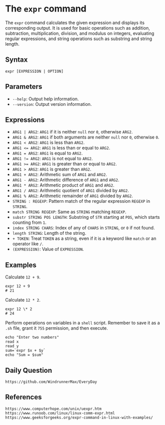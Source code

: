 # The `expr` command

The `expr` command calculates the given expression and displays its corresponding output. It is used for basic operations such as addition, subtraction, multiplication, division, and modulus on integers, evaluating regular expressions, and string operations such as substring and string length.

## Syntax

```shell
expr [EXPRESSION | OPTION]
```

## Parameters
* `--help`: Output help information.
* `--version`: Output version information.

## Expressions
* `ARG1 | ARG2`: `ARG1` if it is neither `null` nor `0`, otherwise `ARG2`.
* `ARG1 & ARG2`: `ARG1` if both arguments are neither `null` nor `0`, otherwise `0`.
* `ARG1 < ARG2`: `ARG1` is less than `ARG2`.
* `ARG1 <= ARG2`: `ARG1` is less than or equal to `ARG2`.
* `ARG1 = ARG2`: `ARG1` is equal to `ARG2`.
* `ARG1 != ARG2`: `ARG1` is not equal to `ARG2`.
* `ARG1 >= ARG2`: `ARG1` is greater than or equal to `ARG2`.
* `ARG1 > ARG2`: `ARG1` is greater than `ARG2`.
* `ARG1 + ARG2`: Arithmetic sum of `ARG1` and `ARG2`.
* `ARG1 - ARG2`: Arithmetic difference of `ARG1` and `ARG2`.
* `ARG1 * ARG2`: Arithmetic product of `ARG1` and `ARG2`.
* `ARG1 / ARG2`: Arithmetic quotient of `ARG1` divided by `ARG2`.
* `ARG1 % ARG2`: Arithmetic remainder of `ARG1` divided by `ARG2`.
* `STRING : REGEXP`: Pattern match of the regular expression `REGEXP` in `STRING`.
* `match STRING REGEXP`: Same as `STRING` matching `REGEXP`.
* `substr STRING POS LENGTH`: Substring of `STR` starting at `POS`, which starts counting from `1`.
* `index STRING CHARS`: Index of any of `CHARS` in `STRING`, or `0` if not found.
* `length STRING`: Length of the string.
* `+ TOKEN`: Treat `TOKEN` as a string, even if it is a keyword like `match` or an operator like `/`.
* `(EXPRESSION)`: Value of `EXPRESSION`.

## Examples

Calculate `12 + 9`.

```shell
expr 12 + 9
# 21
```

Calculate `12 * 2`.

```shell
expr 12 \* 2
# 24
```

Perform operations on variables in a `shell` script. Remember to save it as a `.sh` file, grant it `755` permission, and then execute.

```shell
echo "Enter two numbers"
read x 
read y
sum=`expr $x + $y`
echo "Sum = $sum"
```

## Daily Question
```
https://github.com/WindrunnerMax/EveryDay
```

## References
```
https://www.computerhope.com/unix/uexpr.htm
https://www.runoob.com/linux/linux-comm-expr.html
https://www.geeksforgeeks.org/expr-command-in-linux-with-examples/
```